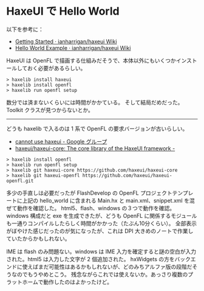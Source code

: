 # HaxeUI で Hello World
以下を参考に：
- [Getting Started · ianharrigan/haxeui Wiki](https://github.com/ianharrigan/haxeui/wiki/Getting-Started)
- [Hello World Example · ianharrigan/haxeui Wiki](https://github.com/ianharrigan/haxeui/wiki/Hello-World-Example)

HaxeUI は OpenFL で描画する仕組みだそうで、本体以外にもいくつかインストールしておく必要があるらしい。
```
> haxelib install haxeui
> haxelib install openfl
> haxelib run openfl setup
```
数分では済まないくらいには時間がかかている。
そして結局だめだった。Toolkit クラスが見つからないとか。

---

どうも haxelib で入るのは 1 系で OpenFL の要求バージョンが古いらしい。
- [cannot use haxeui - Google グループ](https://groups.google.com/forum/#!topic/haxelang/pBCoUhGDvfY)
- [haxeui/haxeui-core: The core library of the HaxeUI framework -](https://github.com/haxeui/haxeui-core)

```
> haxelib install openfl
> haxelib run openfl setup
> haxelib git haxeui-core https://github.com/haxeui/haxeui-core
> haxelib git haxeui-openfl https://github.com/haxeui/haxeui-openfl.git
```

多少の手直しは必要だったが FlashDevelop の OpenFL プロジェクトテンプレートに上記の hello_world に含まれる Main.hx と main.xml、snippet.xml を混ぜて動作を確認した。
html5、flash、windows の３つで動作を確認。
windows 構成だと exe を生成できたが、どうも OpenFL に関係するモジュールも一通りコンパイルしたらしく時間がかかった（たぶん10分くらい）。
全部表示がぼやけた感じだったのが気になったが、これは DPI 大きめのノートで作業していたからかもしれない。

IME は flash のみ問題ない。windows は IME 入力を確定すると謎の空白が入力された。html5 は入力した文字が 2 個追加された。
hxWidgets の方をバックエンドに使えばまだ可能性はあるかもしれないが、どのみちアルファ版の段階だそうなのでもうやめとこう。
残念ながらこれでは使えないか。あっさり複数のプラットホームで動作したのはよかったけど。
